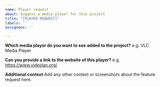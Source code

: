 ```yaml
---
name: Player request
about: Suggest a media player for this project
title: "[PLAYER REQUEST]"
labels: ''
assignees: ''

---
```


**Which media player do you want to see added to the project?**
e.g. VLC Media Player

**Can you provide a link to the website of this player?**
e.g. https://www.videolan.org/

**Additional context**
Add any other context or screenshots about the feature request here.
